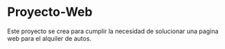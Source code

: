 # Proyecto-Web
Este proyecto se crea para cumplir la necesidad de solucionar una pagina web para el alquiler de autos.
